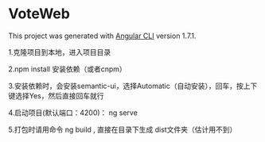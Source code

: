 # VoteWeb

This project was generated with [Angular CLI](https://github.com/angular/angular-cli) version 1.7.1.

1.克隆项目到本地，进入项目目录

2.npm install 安装依赖（或者cnpm）

3.安装依赖时，会安装semantic-ui，选择Automatic（自动安装），回车，按上下键选择Yes，然后直接回车就行

4.启动项目(默认端口：4200)： ng serve 

5.打包时请用命令 ng build , 直接在目录下生成 dist文件夹（估计用不到）
